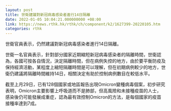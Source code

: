 ```yaml
---
layout: post
title: 世衛建議對新冠病毒感染者進行14日隔離
date: 2022-01-05 10:04:21.000000000 +08:00
link: https://news.rthk.hk/rthk/ch/component/k2/1627399-20220105.htm
categories: rthk
---
```


世衛官員表示，仍然建議對新冠病毒感染者進行14日隔離。

世衛一名官員表示，針對部分國家近期縮短新冠病毒感染者的隔離時間，世衛認為，各國可按各自情況，決定隔離時間，但在病例失控的地方，由於要平衡防疫及保持經濟活動，某程度上縮短隔離時間是可以理解，但在初期病例較少的地方，世衛仍建議將隔離時間維持14日，相關決定有助於控制病例數目在較低水平。

截至上月29日，已有128個國家或地區報告出現Omicron變種病毒個案，初步研究表明，Omicron主要影響上呼吸道而不是肺部，但高風險和未接種疫苗的人士，感染後仍可能發展成重症，認為最有效控制Omicron的方法，是每個國家的疫苗接種率達到7成。
